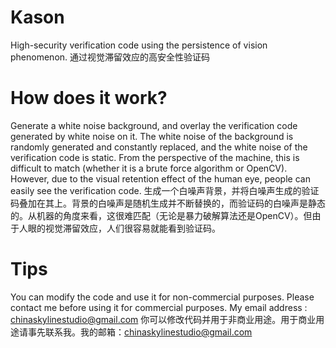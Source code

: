 # Kason
High-security verification code using the persistence of vision phenomenon.
通过视觉滞留效应的高安全性验证码
# How does it work?
Generate a white noise background, and overlay the verification code generated by white noise on it. The white noise of the background is randomly generated and constantly replaced, and the white noise of the verification code is static. From the perspective of the machine, this is difficult to match (whether it is a brute force algorithm or OpenCV). However, due to the visual retention effect of the human eye, people can easily see the verification code.
生成一个白噪声背景，并将白噪声生成的验证码叠加在其上。背景的白噪声是随机生成并不断替换的，而验证码的白噪声是静态的。从机器的角度来看，这很难匹配（无论是暴力破解算法还是OpenCV）。但由于人眼的视觉滞留效应，人们很容易就能看到验证码。
# Tips
You can modify the code and use it for non-commercial purposes. Please contact me before using it for commercial purposes. My email address : chinaskylinestudio@gmail.com
你可以修改代码并用于非商业用途。用于商业用途请事先联系我。我的邮箱：chinaskylinestudio@gmail.com
